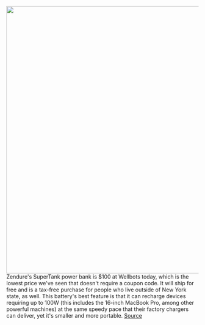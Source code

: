 <img src='https://cdn.vox-cdn.com/thumbor/KAvVpofJk8ohO8CWYrRwZTK5hHM=/0x0:2040x1360/1200x800/filters:focal(946x632:1272x958)/cdn.vox-cdn.com/uploads/chorus_image/image/68792354/akrales_190416_3376_0031.0.jpg' width='700px' /><br/>
Zendure's SuperTank power bank is $100 at Wellbots today, which is the lowest price we've seen that doesn't require a coupon code. It will ship for free and is a tax-free purchase for people who live outside of New York state, as well. This battery's best feature is that it can recharge devices requiring up to 100W (this includes the 16-inch MacBook Pro, among other powerful machines) at the same speedy pace that their factory chargers can deliver, yet it's smaller and more portable.
<a href='https://www.theverge.com/good-deals/2021/2/9/22274207/zendure-supertank-power-bank-battery-samsung-galaxy-s21-deal-sale'> Source <a/>